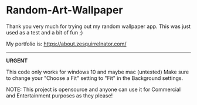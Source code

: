 # Random-Art-Wallpaper

Thank you very much for trying out my random wallpaper app. 
This was just used as a test and a bit of fun ;)

My portfolio is: https://about.zesquirrelnator.com/

_____________________________________________________________

**URGENT**

This code only works for windows 10 and maybe mac (untested)
Make sure to change your "Choose a Fit" setting to "Fit" in the Background settings.


NOTE: This project is opensource and anyone can use it for Commercial and Entertainment purposes as they please!

